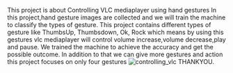 This project is about Controlling VLC mediaplayer using hand gestures
In this project,hand gesture images are collected and we will train the machine to classify the types of gesture. 
This project contains different types of gesture like ThumbsUp, Thumbsdown, Ok, Rock which means by using this gestures vlc mediaplayer will control volume increase,volume decrease,play and pause. 
We trained the machine to achieve the accuracy and get the possible outcome.
In addition to that we  can give more gestures and  action this project focuses on only four gestures
![controlling_vlc](https://github.com/akashvtrs/hand_gesture/assets/110366863/4b12d70b-ff5b-4739-a350-96bb50ab911b)
THANKYOU.
